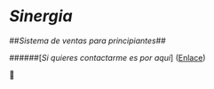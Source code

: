 # **_Sinergia_**
##_Sistema de ventas para principiantes_##

######[_Si quieres contactarme es por aqui_] (<a href="https://www.facebook.com/sg.sinergia" target="_blank">Enlace</a>)

:tiger:


